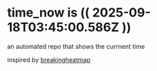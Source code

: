 # time_now is (( 2025-09-18T03:45:00.586Z ))

an automated repo that shows the currnent time

inspired by [breakingheatmap](https://github.com/breakingheatmap/breakingheatmap)